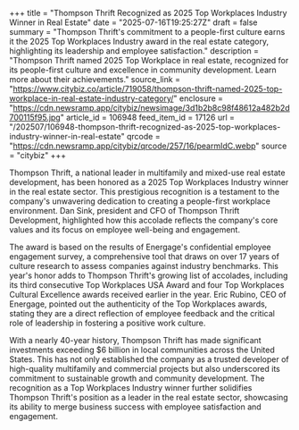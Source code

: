 +++
title = "Thompson Thrift Recognized as 2025 Top Workplaces Industry Winner in Real Estate"
date = "2025-07-16T19:25:27Z"
draft = false
summary = "Thompson Thrift's commitment to a people-first culture earns it the 2025 Top Workplaces Industry award in the real estate category, highlighting its leadership and employee satisfaction."
description = "Thompson Thrift named 2025 Top Workplace in real estate, recognized for its people-first culture and excellence in community development. Learn more about their achievements."
source_link = "https://www.citybiz.co/article/719058/thompson-thrift-named-2025-top-workplace-in-real-estate-industry-category/"
enclosure = "https://cdn.newsramp.app/citybiz/newsimage/3d1b2b8c98f48612a482b2d700115f95.jpg"
article_id = 106948
feed_item_id = 17126
url = "/202507/106948-thompson-thrift-recognized-as-2025-top-workplaces-industry-winner-in-real-estate"
qrcode = "https://cdn.newsramp.app/citybiz/qrcode/257/16/pearmIdC.webp"
source = "citybiz"
+++

<p>Thompson Thrift, a national leader in multifamily and mixed-use real estate development, has been honored as a 2025 Top Workplaces Industry winner in the real estate sector. This prestigious recognition is a testament to the company's unwavering dedication to creating a people-first workplace environment. Dan Sink, president and CFO of Thompson Thrift Development, highlighted how this accolade reflects the company's core values and its focus on employee well-being and engagement.</p><p>The award is based on the results of Energage's confidential employee engagement survey, a comprehensive tool that draws on over 17 years of culture research to assess companies against industry benchmarks. This year's honor adds to Thompson Thrift's growing list of accolades, including its third consecutive Top Workplaces USA Award and four Top Workplaces Cultural Excellence awards received earlier in the year. Eric Rubino, CEO of Energage, pointed out the authenticity of the Top Workplaces awards, stating they are a direct reflection of employee feedback and the critical role of leadership in fostering a positive work culture.</p><p>With a nearly 40-year history, Thompson Thrift has made significant investments exceeding $6 billion in local communities across the United States. This has not only established the company as a trusted developer of high-quality multifamily and commercial projects but also underscored its commitment to sustainable growth and community development. The recognition as a Top Workplaces Industry winner further solidifies Thompson Thrift's position as a leader in the real estate sector, showcasing its ability to merge business success with employee satisfaction and engagement.</p>